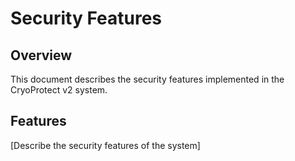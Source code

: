 # Security Features

## Overview

This document describes the security features implemented in the CryoProtect v2 system.

## Features

[Describe the security features of the system]